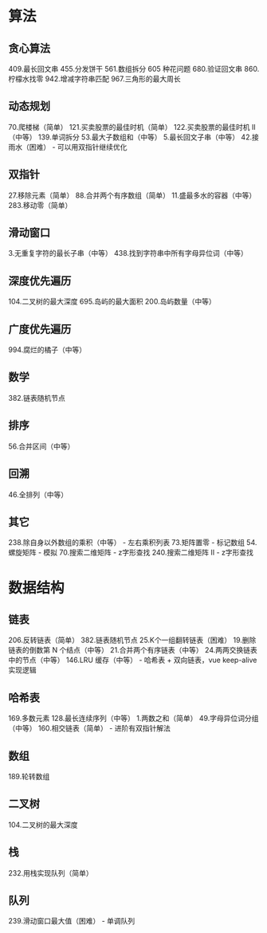 # 算法

  ## 贪心算法
  409.最长回文串
  455.分发饼干
  561.数组拆分
  605 种花问题
  680.验证回文串
  860.柠檬水找零
  942.增减字符串匹配
  967.三角形的最大周长

  ## 动态规划
  70.爬楼梯（简单）
  121.买卖股票的最佳时机（简单）
  122.买卖股票的最佳时机 II（中等）
  139.单词拆分
  53.最大子数组和（中等）
  5.最长回文子串（中等）
  42.接雨水（困难） - 可以用双指针继续优化

  ## 双指针
  27.移除元素（简单）
  88.合并两个有序数组（简单）
  11.盛最多水的容器（中等）
  283.移动零（简单）

  ## 滑动窗口
  3.无重复字符的最长子串（中等）
  438.找到字符串中所有字母异位词（中等）

  ## 深度优先遍历
  104.二叉树的最大深度
  695.岛屿的最大面积
  200.岛屿数量（中等）

  ## 广度优先遍历
  994.腐烂的橘子（中等）

  ## 数学
  382.链表随机节点

  ## 排序
  56.合并区间（中等）

  ## 回溯
  46.全排列（中等）

  ## 其它
  238.除自身以外数组的乘积（中等） - 左右乘积列表
  73.矩阵置零 - 标记数组
  54.螺旋矩阵 - 模拟
  70.搜索二维矩阵 - z字形查找
  240.搜索二维矩阵 II - z字形查找


# 数据结构

  ## 链表
  206.反转链表（简单）
  382.链表随机节点
  25.K个一组翻转链表（困难）
  19.删除链表的倒数第 N 个结点（中等）
  21.合并两个有序链表（中等）
  24.两两交换链表中的节点（中等）
  146.LRU 缓存（中等） - 哈希表 + 双向链表，vue keep-alive实现逻辑

  ## 哈希表
  169.多数元素
  128.最长连续序列（中等）
  1.两数之和（简单）
  49.字母异位词分组（中等）
  160.相交链表（简单） - 进阶有双指针解法

  ## 数组
  189.轮转数组

  ## 二叉树
  104.二叉树的最大深度

  ## 栈
  232.用栈实现队列（简单）

  ## 队列
  239.滑动窗口最大值（困难） - 单调队列